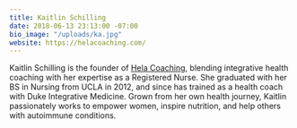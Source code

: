 ```yaml
---
title: Kaitlin Schilling
date: 2018-06-13 23:13:00 -07:00
bio_image: "/uploads/ka.jpg"
website: https://helacoaching.com/
---
```


Kaitlin Schilling is the founder of [Hela Coaching](https://helacoaching.com/), blending integrative health coaching with her expertise as a Registered Nurse. She graduated with her BS in Nursing from UCLA in 2012, and since has trained as a health coach with Duke Integrative Medicine. Grown from her own health journey, Kaitlin passionately works to empower women, inspire nutrition, and help others with autoimmune conditions.